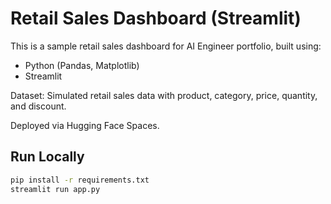 # Retail Sales Dashboard (Streamlit)

This is a sample retail sales dashboard for AI Engineer portfolio, built using:
- Python (Pandas, Matplotlib)
- Streamlit

Dataset: Simulated retail sales data with product, category, price, quantity, and discount.

Deployed via Hugging Face Spaces.

## Run Locally
```bash
pip install -r requirements.txt
streamlit run app.py
```
